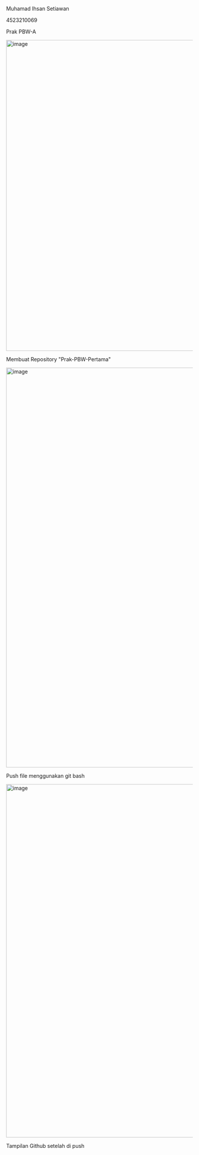 Muhamad Ihsan Setiawan 

4523210069 

Prak PBW-A

<img width="1600" height="836" alt="image" src="https://github.com/user-attachments/assets/e11380df-66a7-4220-ace9-b85a33b88390" />

Membuat Repository "Prak-PBW-Pertama" 

<img width="1919" height="1075" alt="image" src="https://github.com/user-attachments/assets/41579ac8-24e2-4a45-9c3e-35d0853401a3" />

Push file menggunakan git bash 

<img width="1853" height="950" alt="image" src="https://github.com/user-attachments/assets/71881503-4cd7-4266-abfe-5e3ca7acfeb8" />

Tampilan Github setelah di push
